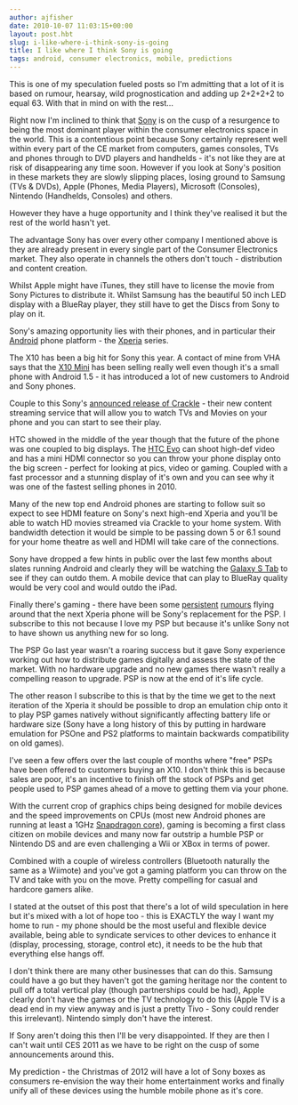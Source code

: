 ```yaml
---
author: ajfisher
date: 2010-10-07 11:03:15+00:00
layout: post.hbt
slug: i-like-where-i-think-sony-is-going
title: I like where I think Sony is going
tags: android, consumer electronics, mobile, predictions
---
```


This is one of my speculation fueled posts so I'm admitting that a lot of it is based on rumour, hearsay, wild prognostication and adding up 2+2+2+2 to equal 63. With that in mind on with the rest...

Right now I'm inclined to think that [Sony](http://www.sony.com) is on the cusp of a resurgence to being the most dominant player within the consumer electronics space in the world. This is a contentious point because Sony certainly represent well within every part of the CE market from computers, games consoles, TVs and phones through to DVD players and handhelds - it's not like they are at risk of disappearing any time soon. However if you look at Sony's position in these markets they are slowly slipping places, losing ground to Samsung (TVs & DVDs), Apple (Phones, Media Players), Microsoft (Consoles), Nintendo (Handhelds, Consoles) and others.

However they have a huge opportunity and I think they've realised it but the rest of the world hasn't yet.

The advantage Sony has over every other company I mentioned above is they are already present in every single part of the Consumer Electronics market. They also operate in channels the others don't touch - distribution and content creation.

Whilst Apple might have iTunes, they still have to license the movie from Sony Pictures to distribute it. Whilst Samsung has the beautiful 50 inch LED display with a BlueRay player, they still have to get the Discs from Sony to play on it.

Sony's amazing opportunity lies with their phones, and in particular their [Android](http://www.android.com/) phone platform - the [Xperia](http://www.sonyericsson.com/cws/products/mobilephones/overview/xperiax10) series.

The X10 has been a big hit for Sony this year. A contact of mine from VHA says that the [X10 Mini](http://www.sonyericsson.com/cws/products/mobilephones/overview/xperiax10mini) has been selling really well even though it's a small phone with Android 1.5 - it has introduced a lot of new customers to Android and Sony phones.

Couple to this Sony's [announced release of Crackle](http://latimesblogs.latimes.com/entertainmentnewsbuzz/2010/10/sonys-crackle-movie-and-tv-streaming-service-debuts-on-android.html) - their new content streaming service that will allow you to watch TVs and Movies on your phone and you can start to see their play.

HTC showed in the middle of the year though that the future of the phone was one coupled to big displays. The [HTC Evo](http://www.htc.com/us/products/evo-sprint) can shoot high-def video and has a mini HDMI connector so you can throw your phone display onto the big screen - perfect for looking at pics, video or gaming. Coupled with a fast processor and a stunning display of it's own and you can see why it was one of the fastest selling phones in 2010.

Many of the new top end Android phones are starting to follow suit so expect to see HDMI feature on Sony's next high-end Xperia and you'll be able to watch HD movies streamed via Crackle to your home system. With bandwidth detection it would be simple to be passing down 5 or 6.1 sound for your home theatre as well and HDMI will take care of the connections.

Sony have dropped a few hints in public over the last few months about slates running Android and clearly they will be watching the [Galaxy S Tab](http://www.samsung.com/au/smartphone/galaxy-tab/) to see if they can outdo them. A mobile device that can play to BlueRay quality would be very cool and would outdo the iPad.

Finally there's gaming - there have been some [persistent](http://www.engadget.com/2010/08/11/exclusive-sony-ericsson-to-introduce-android-3-0-gaming-platfor/) [rumours](http://www.google.com.au/images?hl=en&source=imghp&biw=1333&bih=626&q=psp+xperia&gbv=2&aq=f&aqi=&aql=&oq=&gs_rfai=) flying around that the next Xperia phone will be Sony's replacement for the PSP. I subscribe to this not because I love my PSP but because it's unlike Sony not to have shown us anything new for so long.

The PSP Go last year wasn't a roaring success but it gave Sony experience working out how to distribute games digitally and assess the state of the market. With no hardware upgrade and no new games there wasn't really a compelling reason to upgrade. PSP is now at the end of it's life cycle.

The other reason I subscribe to this is that by the time we get to the next iteration of the Xperia it should be possible to drop an emulation chip onto it to play PSP games natively without significantly affecting battery life or hardware size (Sony have a long history of this by putting in hardware emulation for PSOne and PS2 platforms to maintain backwards compatibility on old games).

I've seen a few offers over the last couple of months where "free" PSPs have been offered to customers buying an X10. I don't think this is because sales are poor, it's an incentive to finish off the stock of PSPs and get people used to PSP games ahead of a move to getting them via your phone.

With the current crop of graphics chips being designed for mobile devices and the speed improvements on CPUs (most new Android phones are running at least a 1GHz [Snapdragon core](http://en.wikipedia.org/wiki/Snapdragon_(processor))), gaming is becoming a first class citizen on mobile devices and many now far outstrip a humble PSP or Nintendo DS and are even challenging a Wii or XBox in terms of power.

Combined with a couple of wireless controllers (Bluetooth naturally the same as a Wiimote) and you've got a gaming platform you can throw on the TV and take with you on the move. Pretty compelling for casual and hardcore gamers alike.

I stated at the outset of this post that there's a lot of wild speculation in here but it's mixed with a lot of hope too - this is EXACTLY the way I want my home to run - my phone should be the most useful and flexible device available, being able to syndicate services to other devices to enhance it (display, processing, storage, control etc), it needs to be the hub that everything else hangs off.

I don't think there are many other businesses that can do this. Samsung could have a go but they haven't got the gaming heritage nor the content to pull off a total vertical play (though partnerships could be had), Apple clearly don't have the games or the TV technology to do this (Apple TV is a dead end in my view anyway and is just a pretty Tivo - Sony could render this irrelevant). Nintendo simply don't have the interest.

If Sony aren't doing this then I'll be very disappointed. If they are then I can't wait until CES 2011 as we have to be right on the cusp of some announcements around this.

My prediction - the Christmas of 2012 will have a lot of Sony boxes as consumers re-envision the way their home entertainment works and finally unify all of these devices using the humble mobile phone as it's core.
